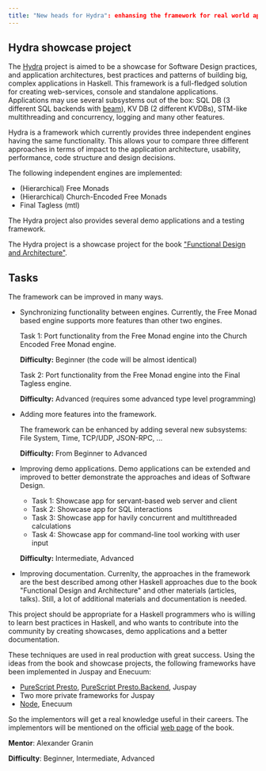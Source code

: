 ```yaml
---
title: "New heads for Hydra": enhansing the framework for real world apps
---
```


## Hydra showcase project

The [Hydra][hydra] project is aimed to be a showcase for Software Design practices,
and application architectures, best practices and patterns of building big,
complex applications in Haskell. This framework is a full-fledged solution
for creating web-services, console and standalone applications. Applications may use
several subsystems out of the box: SQL DB (3 different SQL backends with [beam][beam]),
KV DB (2 different KVDBs), STM-like multithreading and concurrency,
logging and many other features.

Hydra is a framework which currently provides three independent engines
having the same functionality. This allows your to compare three different approaches
in terms of impact to the application architecture, usability, performance,
code structure and design decisions.

The following independent engines are implemented:

* (Hierarchical) Free Monads
* (Hierarchical) Church-Encoded Free Monads
* Final Tagless (mtl)

The Hydra project also provides several demo applications and a testing framework.

The Hydra project is a showcase project for the book ["Functional Design and Architecture"][book].

## Tasks

The framework can be improved in many ways.

* Synchronizing functionality between engines. Currently, the Free Monad based engine
  supports more features than other two engines.
  
  Task 1: Port functionality from the Free Monad engine into the Church Encoded Free Monad engine.

  **Difficulty:** Beginner (the code will be almost identical)
  
  Task 2: Port functionality from the Free Monad engine into the Final Tagless engine.

  **Difficulty:** Advanced (requires some advanced type level programming)

* Adding more features into the framework.

  The framework can be enhanced by adding several new subsystems: File System, Time, TCP/UDP,
  JSON-RPC, ...

  **Difficulty:** From Beginner to Advanced
  
* Improving demo applications. Demo applications can be extended and improved to better demonstrate
  the approaches and ideas of Software Design.
  
  - Task 1: Showcase app for servant-based web server and client
  - Task 2: Showcase app for SQL interactions 
  - Task 3: Showcase app for havily concurrent and multithreaded calculations
  - Task 4: Showcase app for command-line tool working with user input

  **Difficulty:** Intermediate, Advanced

* Improving documentation. Currenlty, the approaches in the framework are the best described
  among other Haskell approaches due to the book "Functional Design and Architecture"
  and other materials (articles, talks). Still, a lot of additional materials
  and documentation is needed.

This project should be appropriate for a Haskell programmers who is willing to learn
best practices in Haskell, and who wants to contribute into the community by creating
showcases, demo applications and a better documentation.

These techniques are used in real production with great success.
Using the ideas from the book and showcase projects, the following frameworks have been implemented
in Juspay and Enecuum:

* [PureScript Presto][presto], [PureScript Presto.Backend][presto-backend], Juspay
* Two more private frameworks for Juspay
* [Node][node], Enecuum

So the implementors will get a real knowledge useful in their careers. The implementors
will be mentioned on the official [web page][book] of the book.

**Mentor**: Alexander Granin

**Difficulty**: Beginner, Intermediate, Advanced

[hydra]: https://github.com/graninas/Hydra
[book]: https://graninas.com/functional-design-and-architecture-book/
[beam]: https://tathougies.github.io/beam/
[presto]: https://github.com/juspay/purescript-presto
[presto-backend]: https://github.com/juspay/purescript-presto-backend
[node]: https://github.com/graninas/Node
